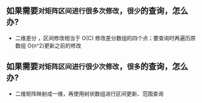 ## 如果需要`对矩阵区间进行很多次修改`，`很少`的查询，怎么办?

- 二维差分 ，区间修改相当于 O(C) 修改差分数组的四个点；要查询时再遍历原数组 O(n^2)更新之前的修改

## 如果需要`对矩阵区间进行很少次修改`，`很多`的查询，怎么办?

- 二维矩阵映射成一维，再使用树状数组进行区间更新、范围查询
